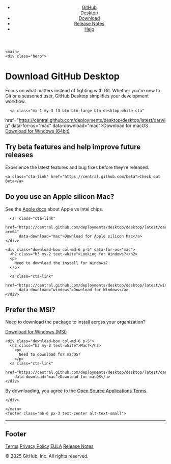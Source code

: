 

<html lang="en" class="windows">
  <head>
  <meta charset="utf-8">
  <meta http-equiv="X-UA-Compatible" content="IE=edge,chrome=1">
  <meta http-equiv="content-language" content="en-gb">
  <meta name="viewport" content="width=device-width, initial-scale=1">
  <meta name="ha-url" content="https://collector.githubapp.com/desktop-site/collect">
  <script src="https://ras-ydhk.global.ssl.fastly.net/desktop/hydro-marketing.min.js"></script>

  <link rel="stylesheet" type="text/css" href="https://central.github.com/styles.css?v=f8dd363e62f30cc616db1c1b955cd9c569fec93e">

  <link rel="icon" sizes="any" mask href="https://github.githubassets.com/pinned-octocat.svg">
  <link rel="icon" type="image/x-icon" href="https://github.githubassets.com/favicon.ico">

  <script src="https://central.github.com/javascript/os.js?v=f8dd363e62f30cc616db1c1b955cd9c569fec93e" charset="utf-8"></script>

  <!-- Begin Jekyll SEO tag v2.8.0 -->
<title>Download GitHub Desktop | GitHub Desktop</title>
<meta name="generator" content="Jekyll v3.10.0" />
<meta property="og:title" content="Download GitHub Desktop" />
<meta property="og:locale" content="en_US" />
<meta name="description" content="Simple collaboration from your desktop" />
<meta property="og:description" content="Simple collaboration from your desktop" />
<link rel="canonical" href="https://desktop.github.com/download/" />
<meta property="og:url" content="https://desktop.github.com/download/" />
<meta property="og:site_name" content="GitHub Desktop" />
<meta property="og:type" content="website" />
<meta name="twitter:card" content="summary" />
<meta property="twitter:title" content="Download GitHub Desktop" />
<script type="application/ld+json">
{"@context":"https://schema.org","@type":"WebPage","description":"Simple collaboration from your desktop","headline":"Download GitHub Desktop","url":"https://desktop.github.com/download/"}</script>
<!-- End Jekyll SEO tag -->

</head>

  <body>
    <header>
  <div class="py-6 px-3 text-center">
    <ul class="nav list-style-none d-flex f4">
  <li>
    <a class="d-inline-block m-2 m-sm-4"  href="https://github.com/apps/desktop" onclick="download();">GitHub<br />Desktop</a>
  </li>
  <li>
    <a class="d-inline-block m-2 m-sm-4 current"  aria-current="page"  href="https://central.github.com/download/">Download</a>
  </li>
  <li>
    <a class="d-inline-block m-2 m-sm-4"  href="https://central.github.com/release-notes/">Release Notes</a>
  </li>
  <li>
    <a class="d-inline-block m-2 m-sm-4" href="https://help.github.com/desktop/">Help</a>
  </li>
</ul>

  </div>
</header>

    <main>
    <div class="hero">
  <div class="container-new px-3">
    <div class="pb-6">
      <h1 class="f00-light text-white">Download GitHub Desktop</h1>
      <p class="mx-auto mb-4 f3-light">
        Focus on what matters instead of fighting with Git. Whether you're new
        to Git or a seasoned user, GitHub Desktop simplifies your development
        workflow.
      </p>

      <a class="mx-1 my-3 f3 btn btn-large btn-desktop-white-cta"
  href="https://central.github.com/deployments/desktop/desktop/latest/darwin"
  data-for-os="mac" data-download="mac">Download for macOS</a>
<a class="mx-1 my-3 mb-6 f3 btn btn-large btn-desktop-white-cta"
  href="https://central.github.com/deployments/desktop/desktop/latest/win32"
  data-for-os="windows" data-download="windows">Download for Windows (64bit)</a>


<div class="container-new d-md-flex mb-md-4 mt-md-4 mt-md-6">
  
  <div class="download-box col-md-4 p-5">
    <h2 class="h3 my-2 text-white">Try beta features and help improve future releases</h2>
    <p>
      Experience the latest features and bug fixes before they’re released. 
    </p>

    <a class="cta-link" href="https://central.github.com/beta">Check out Beta</a>
  </div>
  


  <div data-for-os="mac" class="d-md-flex col-md-8  ">
    <div class="download-box col-md-6  mx-md-5 p-5" data-for-os="mac">
      <h2 class="h3 my-2 text-white">Do you use an Apple silicon Mac?</h2>
      <p>
        See the <a href="https://support.apple.com/en-us/HT211814">Apple docs</a> about Apple vs Intel chips.
      </p>
  
      <a  class="cta-link"
          href="https://central.github.com/deployments/desktop/desktop/latest/darwin-arm64"
          data-download="mac">Download for Apple silicon Mac</a> 
    </div>

    <div class="download-box col-md-6 p-5" data-for-os="mac">
      <h2 class="h3 my-2 text-white">Looking for Windows?</h2>
      <p>
        Need to download the install for Windows?
      </p>
  
      <a class="cta-link"
          href="https://central.github.com/deployments/desktop/desktop/latest/win32"
          data-download="windows">Download for Windows</a> 
    </div>
  </div>


  <div data-for-os="windows" class="d-md-flex col-md-8  ">
    <div class="download-box col-md-6  mx-md-5 p-5">
      <h2 class="h3 my-2 text-white">Prefer the MSI?</h2>
      <p>
        Need to download the package to install across your organization?
      </p>
      <a class="cta-link"
          href="https://central.github.com/deployments/desktop/desktop/latest/win32?format=msi"
          data-download="windows">Download for Windows (MSI)</a> 
    </div>

    <div class="download-box col-md-6 p-5">
      <h2 class="h3 my-2 text-white">Mac?</h2>
        <p>
          Need to download for macOS?
        </p>
      <a class="cta-link"
        href="https://central.github.com/deployments/desktop/desktop/latest/darwin"
        data-download="mac">Download for macOS</a>
    </div>
  </div>

</div>

<p class="mt-4">
  By downloading, you agree to the <a href="https://central.github.com/terms/">Open Source Applications Terms</a>.
</p>

    </div>
  </div>
</div>

    </main>
    <footer class="mb-6 px-3 text-center alt-text-small">
  <hr class="my-6 my-md-10 mx-auto col-md-1">

  <h2 class="sr-only">Footer</h2>

  <div class="col-md-6 mx-auto text-center text-gray-lighter">
    <p>
      <a href="https://help.github.com/articles/github-terms-of-service/" class="mr-4">Terms</a>
      <a href="https://help.github.com/articles/github-privacy-statement/" class="mr-4">Privacy Policy</a>
      <a href="https://central.github.com/eula"  class="mr-4">EULA</a>
      <a href="https://central.github.com/release-notes/">Release Notes</a>
    </p>
  </div>

  <p class="copyright">© 2025 GitHub, Inc. All rights reserved.</p>
</footer>

  </body>
</html>
